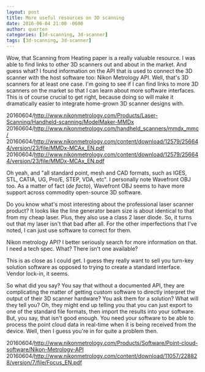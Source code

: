 ```yaml
---
layout: post
title: More useful resources on 3D scanning
date: 2016-06-04 21:00 -0600
author: quorten
categories: [3d-scanning, 3d-scanner]
tags: [3d-scanning, 3d-scanner]
---
```


Wow, that Scanning from Heating paper is a really valuable resource.
I was able to find links to other 3D scanners out and about in the
market.  And guess what?  I found information on the API that is used
to connect the 3D scanner with the host software too: Nikon Metrology
API.  Well, that's 3D scanners for at least one case.  I'm going to
see if I can find links to more 3D scanners on the market so that I
can learn about more software interfaces.  This is of course crucial
to get right, because doing so will make it dramatically easier to
integrate home-grown 3D scanner designs with.

20160604/http://www.nikonmetrology.com/Products/Laser-Scanning/Handheld-scanning/ModelMaker-MMDx  
20160604/http://www.nikonmetrology.com/handheld_scanners/mmdx_mmc/  
20160604/http://www.nikonmetrology.com/content/download/12579/256644/version/23/file/MMDx-MCAx_EN.pdf  
20160604/http://www.nikonmetrology.com/content/download/12579/256644/version/23/file/MMDx-MCAx_EN.pdf

Oh yeah, and "all standard point, mesh and CAD formats, such as IGES,
STL, CATIA, UG, Pro/E, STEP, VDA, etc".  I personally note Wavefront
OBJ too.  As a matter of fact (_de facto_), Wavefront OBJ seems to
have more support across commodity open-source 3D software.

<!-- more -->

Do you know what's most interesting about the professional laser
scanner product?  It looks like the line generator beam size is about
identical to that from my cheap laser.  Plus, they also use a class 2
laser diode.  So, it turns out that my laser isn't that bad after all.
For the other imperfections that I've noted, I can just use software
to correct for them.

Nikon metrology API?  I better seriously search for more information
on that.  I need a tech spec.  What?  There isn't one available?

This is as close as I could get.  I guess they really want to sell you
turn-key solution software as opposed to trying to create a standard
interface.  Vendor lock-in, it seems.

So what did you say?  You say that without a documented API, they are
complicating the matter of getting custom software to directly
interpret the output of their 3D scanner hardware?  You ask them for a
solution?  What will they tell you?  Oh, they might end up telling you
that you can just export to one of the standard file formats, then
import the results into your software.  But, you say, that isn't good
enough.  You need your software to be able to process the point cloud
data in real-time when it is being received from the device.  Well,
then I guess you're in for quite a problem then.

20160604/http://www.nikonmetrology.com/Products/Software/Point-cloud-software/Nikon-Metrology-API  
20160604/http://www.nikonmetrology.com/content/download/11057/228828/version/7/file/Focus_EN.pdf
